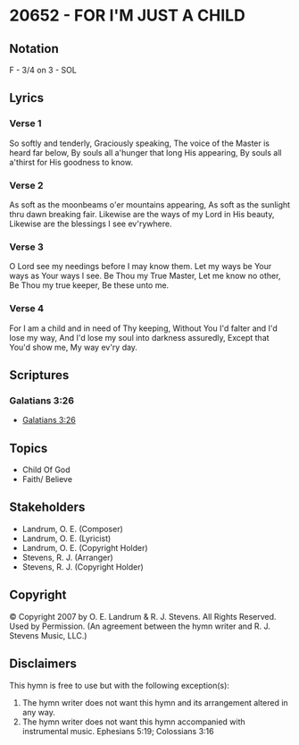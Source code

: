 # 20652 - FOR I'M JUST A CHILD

## Notation

F - 3/4 on 3 - SOL

## Lyrics

### Verse 1

So softly and tenderly, Graciously speaking, The voice of the Master is heard far below, By souls all a'hunger that long His appearing, By souls all a'thirst for His goodness to know.

### Verse 2

As soft as the moonbeams o'er mountains appearing, As soft as the sunlight thru dawn breaking fair. Likewise are the ways of my Lord in His beauty, Likewise are the blessings I see ev'rywhere.

### Verse 3

O Lord see my needings before I may know them. Let my ways be Your ways as Your ways I see. Be Thou my True Master, Let me know no other, Be Thou my true keeper, Be these unto me.

### Verse 4

For I am a child and in need of Thy keeping, Without You I'd falter and I'd lose my way, And I'd lose my soul into darkness assuredly, Except that You'd show me, My way ev'ry day.


## Scriptures

### Galatians 3:26

- [Galatians 3:26](https://www.biblegateway.com/passage/?search=Galatians%203%3A26)


## Topics

- Child Of God
- Faith/ Believe

## Stakeholders

- Landrum, O. E. (Composer)
- Landrum, O. E. (Lyricist)
- Landrum, O. E. (Copyright Holder)
- Stevens, R. J. (Arranger)
- Stevens, R. J. (Copyright Holder)

## Copyright

© Copyright 2007 by O. E. Landrum & R. J. Stevens. All Rights Reserved. Used by Permission.
(An agreement between the hymn writer and R. J. Stevens Music, LLC.)

## Disclaimers

This hymn is free to use but with the following exception(s):
1. The hymn writer does not want this hymn and its arrangement altered in any way.
2. The hymn writer does not want this hymn accompanied with instrumental music.
Ephesians 5:19; Colossians 3:16


